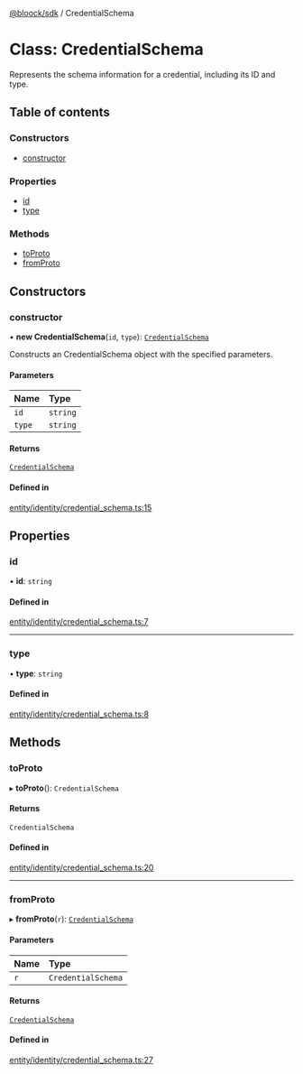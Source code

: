 [@bloock/sdk](../index.md) / CredentialSchema

# Class: CredentialSchema

Represents the schema information for a credential, including its ID and type.

## Table of contents

### Constructors

- [constructor](CredentialSchema.md#constructor)

### Properties

- [id](CredentialSchema.md#id)
- [type](CredentialSchema.md#type)

### Methods

- [toProto](CredentialSchema.md#toproto)
- [fromProto](CredentialSchema.md#fromproto)

## Constructors

### constructor

• **new CredentialSchema**(`id`, `type`): [`CredentialSchema`](CredentialSchema.md)

Constructs an CredentialSchema object with the specified parameters.

#### Parameters

| Name | Type |
| :------ | :------ |
| `id` | `string` |
| `type` | `string` |

#### Returns

[`CredentialSchema`](CredentialSchema.md)

#### Defined in

[entity/identity/credential_schema.ts:15](https://github.com/bloock/bloock-sdk/blob/8d532d6/languages/js/src/entity/identity/credential_schema.ts#L15)

## Properties

### id

• **id**: `string`

#### Defined in

[entity/identity/credential_schema.ts:7](https://github.com/bloock/bloock-sdk/blob/8d532d6/languages/js/src/entity/identity/credential_schema.ts#L7)

___

### type

• **type**: `string`

#### Defined in

[entity/identity/credential_schema.ts:8](https://github.com/bloock/bloock-sdk/blob/8d532d6/languages/js/src/entity/identity/credential_schema.ts#L8)

## Methods

### toProto

▸ **toProto**(): `CredentialSchema`

#### Returns

`CredentialSchema`

#### Defined in

[entity/identity/credential_schema.ts:20](https://github.com/bloock/bloock-sdk/blob/8d532d6/languages/js/src/entity/identity/credential_schema.ts#L20)

___

### fromProto

▸ **fromProto**(`r`): [`CredentialSchema`](CredentialSchema.md)

#### Parameters

| Name | Type |
| :------ | :------ |
| `r` | `CredentialSchema` |

#### Returns

[`CredentialSchema`](CredentialSchema.md)

#### Defined in

[entity/identity/credential_schema.ts:27](https://github.com/bloock/bloock-sdk/blob/8d532d6/languages/js/src/entity/identity/credential_schema.ts#L27)
